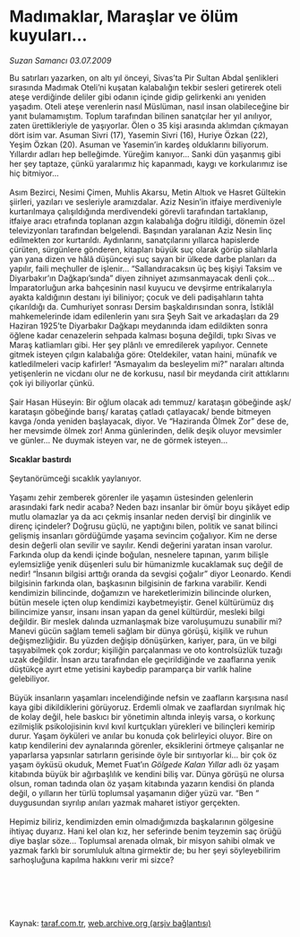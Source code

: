 # Madımaklar, Maraşlar ve ölüm kuyuları...

*Suzan Samancı 03.07.2009*

<div class="taraf_structure_2col_1zq">
<div class="margen_n">



 <p>Bu satırları yazarken, on altı yıl önceyi, Sivas’ta Pir Sultan Abdal şenlikleri sırasında Madımak Oteli’ni kuşatan kalabalığın tekbir sesleri getirerek oteli ateşe verdiğinde deliler gibi odanın içinde gidip gelirkenki anı yeniden yaşadım. Oteli ateşe verenlerin nasıl Müslüman, nasıl insan olabileceğine bir yanıt bulamamıştım. Toplum tarafından bilinen sanatçılar her yıl anılıyor, zaten ürettikleriyle de yaşıyorlar. Ölen o 35 kişi arasında aklımdan çıkmayan dört isim var. Asuman Sivri (17), Yasemin Sivri (16), Huriye Özkan (22), Yeşim Özkan (20). Asuman ve Yasemin’in kardeş olduklarını biliyorum. Yıllardır adları hep belleğimde. Yüreğim kanıyor... Sanki dün yaşanmış gibi her şey taptaze, çünkü yaralarımız hiç kapanmadı, kaygı ve korkularımız ise hiç bitmiyor... <br/><br/>Asım Bezirci, Nesimi Çimen, Muhlis Akarsu, Metin Altıok ve Hasret Gültekin şiirleri, yazıları ve sesleriyle aramızdalar. Aziz Nesin’in itfaiye merdiveniyle kurtarılmaya çalışıldığında merdivendeki görevli tarafından tartaklanıp, itfaiye aracı etrafında toplanan azgın kalabalığa doğru itildiği, dönemin özel televizyonları tarafından belgelendi. Başından yaralanan Aziz Nesin linç edilmekten zor kurtarıldı. Aydınlarını, sanatçılarını yıllarca hapislerde çürüten, sürgünlere gönderen, kitapları büyük suç olarak görüp silahlarla yan yana dizen ve hâlâ düşünceyi suç sayan bir ülkede darbe planları da yapılır, faili meçhuller de işlenir... “Sallandıracaksın üç beş kişiyi Taksim ve Diyarbakır’ın Dağkapı’sında” diyen zihniyet azımsanmayacak denli çok... İmparatorluğun arka bahçesinin nasıl kuyucu ve devşirme entrikalarıyla ayakta kaldığının destanı iyi biliniyor; çocuk ve deli padişahların tahta çıkarıldığı da. Cumhuriyet sonrası Dersim başkaldırısından sonra, İstiklâl mahkemelerinde idam edilenlerin yanı sıra Şeyh Sait ve arkadaşları da 29 Haziran 1925’te Diyarbakır Dağkapı meydanında idam edildikten sonra öğlene kadar cenazelerin sehpada kalması boşuna değildi, tıpkı Sivas ve Maraş katliamları gibi. Her şey plânlı ve emredilerek yapılıyor. Cennete gitmek isteyen çılgın kalabalığa göre: Oteldekiler, vatan haini, münafık ve katledilmeleri vacip kafirler! “Asmayalım da besleyelim mi?” naraları altında yetişenlerin ne vicdanı olur ne de korkusu, nasıl bir meydanda cirit attıklarını çok iyi biliyorlar çünkü. <br/><br/>Şair Hasan Hüseyin: Bir oğlum olacak adı temmuz/ karataşın göbeğinde aşk/ karataşın göbeğinde barış/ karataş çatladı çatlayacak/ bende bitmeyen kavga /onda yeniden başlayacak, diyor. Ve “Haziranda Ölmek Zor” dese de, her mevsimde ölmek zor! Anma günlerinden, delik deşik oluyor mevsimler ve günler... Ne duymak isteyen var, ne de görmek isteyen...<b> <br/><br/>Sıcaklar bastırdı</b> <br/><br/>Şeytanörümceği sıcaklık yaylanıyor. <br/><br/>Yaşamı zehir zemberek görenler ile yaşamın üstesinden gelenlerin arasındaki fark nedir acaba? Neden bazı insanlar bir ömür boyu şikâyet edip mutlu olamazlar ya da acı çekmiş insanlar neden dervişî bir dinginlik ve direnç içindeler? Doğrusu güçlü, ne yaptığını bilen, politik ve sanat bilinci gelişmiş insanları gördüğümde yaşama sevincim çoğalıyor. Kim ne derse desin değerli olan sevilir ve sayılır. Kendi değerini yaratan insan varolur. Farkında olup da kendi içinde boğulan, nesnelere tapınan, yarım bilişle eylemsizliğe yenik düşenleri sulu bir hümanizmle kucaklamak suç değil de nedir! “İnsanın bilgisi arttığı oranda da sevgisi çoğalır” diyor Leonardo. Kendi bilgisinin farkında olan, başkasının bilgisinin de farkına varabilir. Kendi kendimizin bilincinde, doğamızın ve hareketlerimizin bilincinde olurken, bütün mesele içten olup kendimizi kaybetmeyiştir. Genel kültürümüz dış bilincimize yansır, insanı insan yapan da genel kültürdür, mesleki bilgi değildir. Bir meslek dalında uzmanlaşmak bize varoluşumuzu sunabilir mi? Manevi gücün sağlam temeli sağlam bir dünya görüşü, kişilik ve ruhun değişmezliğidir. Bu yüzden değişip dönüşürken, kariyer, para, ün ve bilgi taşıyabilmek çok zordur; kişiliğin parçalanması ve oto kontrolsüzlük tuzağı uzak değildir. İnsan arzu tarafından ele geçirildiğinde ve zaaflarına yenik düştükçe ayırt etme yetisini kaybedip paramparça bir varlık haline gelebiliyor. <br/><br/>Büyük insanların yaşamları incelendiğinde nefsin ve zaafların karşısına nasıl kaya gibi dikildiklerini görüyoruz. Erdemli olmak ve zaaflardan sıyrılmak hiç de kolay değil, hele baskıcı bir yönetimin altında inleyiş varsa, o korkunç ezilmişlik psikolojisinin kıvıl kıvıl kurtçukları yürekleri ve bilinçleri kemirip durur. Yaşam öyküleri ve anılar bu konuda çok belirleyici oluyor. Bire on katıp kendilerini dev aynalarında görenler, eksiklerini örtmeye çalışanlar ne yaparlarsa yapsınlar satırların gerisinde öyle bir sırıtıyorlar ki... bir çok öz yaşam öyküsü okuduk, Memet Fuat’ın <i>Gölgede Kalan Yıllar</i> adlı öz yaşam kitabında büyük bir ağırbaşlılık ve kendini biliş var. Dünya görüşü ne olursa olsun, roman tadında olan öz yaşam kitabında yazarın kendisi ön planda değil, o yılların her türlü toplumsal yaşamanın diğer yüzü var. “Ben “ duygusundan sıyrılıp anıları yazmak maharet istiyor gerçekten. <br/><br/>Hepimiz biliriz, kendimizden emin olmadığımızda başkalarının gölgesine ihtiyaç duyarız. Hani kel olan kız, her seferinde benim teyzemin saç örüğü diye başlar söze... Toplumsal arenada olmak, bir misyon sahibi olmak ve yazmak farklı bir sorumluluk altına girmektir de; bu her şeyi söyleyebilirim sarhoşluğuna kapılma hakkını verir mi sizce?</p>
<br/>
<br/>
<br/>



<br/>


<div id="taraf_not">
</div>

</div>


</div>

Kaynak: [taraf.com.tr](http://taraf.com.tr:80/makale/6363.htm), [web.archive.org (arşiv bağlantısı)](http://web.archive.org/web/20090930011941/http://taraf.com.tr:80/makale/6363.htm)
